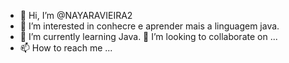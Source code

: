 - 👋 Hi, I’m @NAYARAVIEIRA2
- 👀 I’m interested in  conhecre e aprender mais a linguagem java.
- 🌱 I’m currently learning  Java.
 💞️ I’m looking to collaborate on ...
- 📫 How to reach me ...

<!---
NAYARAVIEIRA2/NAYARAVIEIRA2 is a ✨ special ✨ repository because its `README.md` (this file) appears on your GitHub profile.
You can click the Preview link to take a look at your changes.
--->
